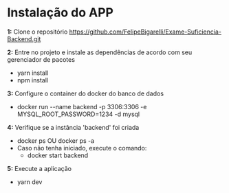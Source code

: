 # Instalação do APP
**1:** Clone o repositório https://github.com/FelipeBigarelli/Exame-Suficiencia-Backend.git

**2:** Entre no projeto e instale as dependências de acordo com seu gerenciador de pacotes
  - yarn install
  - npm install

**3:** Configure o container do docker do banco de dados
  - docker run --name backend -p 3306:3306 -e MYSQL_ROOT_PASSWORD=1234 -d mysql

**4:** Verifique se a instância 'backend' foi criada
  - docker ps OU docker ps -a
  - Caso não tenha iniciado, execute o comando:
    - docker start backend

**5:** Execute a aplicação
  - yarn dev
